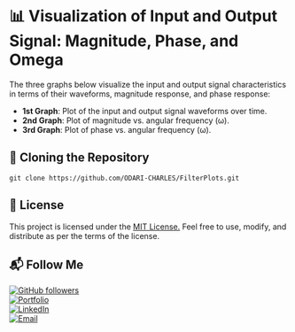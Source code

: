 # 📊 Visualization of Input and Output Signal: Magnitude, Phase, and Omega

The three graphs below visualize the input and output signal characteristics in terms of their waveforms, magnitude response, and phase response:

- **1st Graph**: Plot of the input and output signal waveforms over time.  
- **2nd Graph**: Plot of magnitude vs. angular frequency (ω).  
- **3rd Graph**: Plot of phase vs. angular frequency (ω).


## 🧬 Cloning the Repository

```
git clone https://github.com/ODARI-CHARLES/FilterPlots.git
```


## 📜 License

This project is licensed under the [MIT License.](https://opensource.org/license/mit)
Feel free to use, modify, and distribute as per the terms of the license.


## 📬 Follow Me

[![GitHub followers](https://img.shields.io/github/followers/CharlesOdari?label=Follow&style=social)](https://github.com/ODARI-CHARLES1)  
[![Portfolio](https://img.shields.io/badge/Portfolio-View-blue?logo=google-chrome)]()  
[![LinkedIn](https://img.shields.io/badge/LinkedIn-Connect-blue?logo=linkedin)]()  
[![Email](https://img.shields.io/badge/Email-Contact-red?logo=gmail)](mailto:daymondodari68@gmail.com)  
